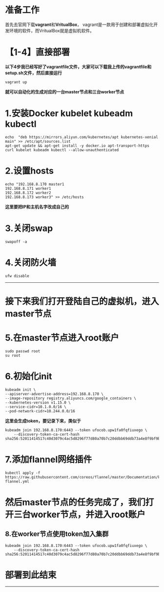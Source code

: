 # 准备工作
首先去官网下载**vagrant**和**VritualBox**，
vagrant是一款用于创建和部署虚拟化开发环境的软件，而VritualBox就是虚拟机软件。

# 【1-4】直接部署
**以下4步我已经写好了vagrantfile文件，大家可以下载我上传的vagrantfile和setup.sh文件，然后直接运行**
```
vagrant up
```
**就可以自动化的生成对应的一台master节点和三台worker节点**


# 1.安装Docker kubelet kubeadm kubectl

```
echo  "deb https://mirrors.aliyun.com/kubernetes/apt kubernetes-xenial main" >> /etc/apt/sources.list
apt-get update && apt-get install -y docker.io apt-transport-https curl kubelet kubeadm kubectl --allow-unauthenticated
```


#  2.设置hosts

```
echo "192.168.8.170 master1
192.168.8.171 worker1
192.168.8.172 worker2
192.168.8.173 worker3" >> /etc/hosts
```
**这里要把IP和主机名字改成自己的**

# 3.关闭swap
```
swapoff -a
```

# 4.关闭防火墙
```
ufw disable
```

---

# 接下来我们打开登陆自己的虚拟机，进入master节点

# 5.在master节点进入root账户
```
sudo passwd root
su root 
```

# 6.初始化init
```
kubeadm init \
--apiserver-advertise-address=192.168.8.170 \
--image-repository registry.aliyuncs.com/google_containers \
--kubernetes-version v1.15.0 \
--service-cidr=10.1.0.0/16 \
--pod-network-cidr=10.244.0.0/16
```

**这里会生成token，要记录下来，类似于**

```
kubeadm join 192.168.8.170:6443 --token ufocob.upw1fa0fqfiuxego \
    --discovery-token-ca-cert-hash sha256:52011414517c40d3079c4ac5d8296f77d80a70b7c20ddbb69ddb73a4e8f9bf9b
```
# 7.添加flannel网络插件
```
kubectl apply -f https://raw.githubusercontent.com/coreos/flannel/master/Documentation/kube-flannel.yml
```

# 然后master节点的任务完成了，我们打开三台worker节点，并进入root账户
##  8.在worker节点使用token加入集群
```
kubeadm join 192.168.8.170:6443 --token ufocob.upw1fa0fqfiuxego \
    --discovery-token-ca-cert-hash sha256:52011414517c40d3079c4ac5d8296f77d80a70b7c20ddbb69ddb73a4e8f9bf9b
```
# 部署到此结束

---


